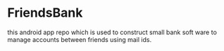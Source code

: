 # FriendsBank
this android app  repo which is used to construct small bank soft ware to manage accounts between friends using mail ids.
